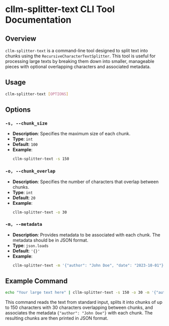 # cllm-splitter-text CLI Tool Documentation

## Overview
`cllm-splitter-text` is a command-line tool designed to split text into chunks using the `RecursiveCharacterTextSplitter`. This tool is useful for processing large texts by breaking them down into smaller, manageable pieces with optional overlapping characters and associated metadata.

## Usage
```sh
cllm-splitter-text [OPTIONS]
```

## Options

### `-s, --chunk_size`
- **Description**: Specifies the maximum size of each chunk.
- **Type**: `int`
- **Default**: `100`
- **Example**: 
  ```sh
  cllm-splitter-text -s 150
  ```

### `-o, --chunk_overlap`
- **Description**: Specifies the number of characters that overlap between chunks.
- **Type**: `int`
- **Default**: `20`
- **Example**: 
  ```sh
  cllm-splitter-text -o 30
  ```

### `-m, --metadata`
- **Description**: Provides metadata to be associated with each chunk. The metadata should be in JSON format.
- **Type**: `json.loads`
- **Default**: `'{}'`
- **Example**: 
  ```sh
  cllm-splitter-text -m '{"author": "John Doe", "date": "2023-10-01"}'
  ```

## Example Command
```sh
echo "Your large text here" | cllm-splitter-text -s 150 -o 30 -m '{"author": "John Doe"}'
```

This command reads the text from standard input, splits it into chunks of up to 150 characters with 30 characters overlapping between chunks, and associates the metadata `{"author": "John Doe"}` with each chunk. The resulting chunks are then printed in JSON format.
